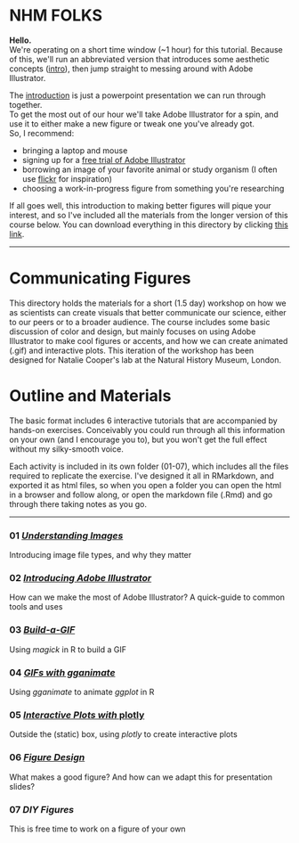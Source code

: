 # NHM FOLKS

**Hello.**  
We're operating on a short time window (~1 hour) for this tutorial. Because of this, we'll run an abbreviated version that introduces some aesthetic concepts ([intro](https://github.com/IanGBrennan/CommunicatingFigures/tree/master/NHM/00_Introduction/Building_Better_Figures.pdf)), then jump straight to messing around with Adobe Illustrator. 

The [introduction](https://github.com/IanGBrennan/CommunicatingFigures/blob/master/NHM/00_Introduction/Building_Better_Figures.pdf) is just a powerpoint presentation we can run through together.  
To get the most out of our hour we'll take Adobe Illustrator for a spin, and use it to either make a new figure or tweak one you've already got.  
So, I recommend:
+ bringing a laptop and mouse
+ signing up for a [free trial of Adobe Illustrator](https://www.adobe.com/uk/products/illustrator/free-trial-download.html)
+ borrowing an image of your favorite animal or study organism (I often use [flickr](https://www.flickr.com/) for inspiration)
+ choosing a work-in-progress figure from something you're researching


If all goes well, this introduction to making better figures will pique your interest, and so I've included all the materials from the longer version of this course below. You can download everything in this directory by clicking [this link](https://download-directory.github.io/?url=https%3A%2F%2Fgithub.com%2FIanGBrennan%2FCommunicatingFigures%2Ftree%2Fmaster%2FNHM).

---

# Communicating Figures
This directory holds the materials for a short (1.5 day) workshop on how we as scientists can create visuals that better communicate our science, either to our peers or to a broader audience. The course includes some basic discussion of color and design, but mainly focuses on using Adobe Illustrator to make cool figures or accents, and how we can create animated (.gif) and interactive plots. This iteration of the workshop has been designed for Natalie Cooper's lab at the Natural History Museum, London. 

# Outline and Materials
The basic format includes 6 interactive tutorials that are accompanied by hands-on exercises. Conceivably you could run through all this information on your own (and I encourage you to), but you won't get the full effect without my silky-smooth voice. 

Each activity is included in its own folder (01-07), which includes all the files required to replicate the exercise. I've designed it all in RMarkdown, and exported it as html files, so when you open a folder you can open the html in a browser and follow along, or open the markdown file (.Rmd) and go through there taking notes as you go. 

---

### 01 [*Understanding Images*](https://github.com/IanGBrennan/CommunicatingFigures/tree/master/01_Understanding_Images)
Introducing image file types, and why they matter

### 02 [*Introducing Adobe Illustrator*](https://github.com/IanGBrennan/CommunicatingFigures/tree/master/02_Adobe_Illustrator)
How can we make the most of Adobe Illustrator? A quick-guide to common tools and uses

### 03 [*Build-a-GIF*](https://github.com/IanGBrennan/CommunicatingFigures/tree/master/03_Build_GIF)
Using *magick* in R to build a GIF

### 04 [*GIFs with gganimate*](https://github.com/IanGBrennan/CommunicatingFigures/tree/master/04_gganimate)
Using *gganimate* to animate *ggplot* in R

### 05 [*Interactive Plots with* plotly](https://github.com/IanGBrennan/CommunicatingFigures/tree/master/05_Plotly)
Outside the (static) box, using *plotly* to create interactive plots

### 06 [*Figure Design*](https://github.com/IanGBrennan/CommunicatingFigures/tree/master/06_Figure_Design)
What makes a good figure? And how can we adapt this for presentation slides?

### 07 *DIY Figures*
This is free time to work on a figure of your own
